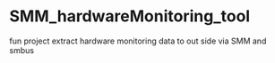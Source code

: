 # SMM_hardwareMonitoring_tool
fun project extract hardware monitoring data to out side via SMM and smbus
